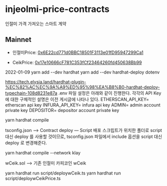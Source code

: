 # injeolmi-price-contracts
인절미 가격 가져오는 스마트 계약

## Mainnet
- 인절미Price: [0x6E22cd771d0BBC18501F3113e01fD95947299Ca1](https://scope.klaytn.com/account/0x6E22cd771d0BBC18501F3113e01fD95947299Ca1)

- CeikPrice: [0x17e10666cF781C353fCf23464260fd450638Bb99](https://scope.klaytn.com/account/0x17e10666cF781C353fCf23464260fd450638Bb99)

2022-01-09
yarn add --dev hardhat
yarn add --dev hardhat-deploy dotenv

https://tech.elysia.land/hardhat-plugin-%EC%82%AC%EC%9A%A9%ED%95%98%EA%B8%B0-hardhat-deploy-typechain-108d8231e87a
.env 파일 설정은 아래와 같이 진행한다. 
각각의 API Key에 대한 구체적인 설명은 이전 게시글에 나타나 있다.
ETHERSCAN_API_KEY= etherscan api key 
INFURA_API_KEY= infura api key 
ADMIN= admin account private key 
DEPOSITOR= depositor account private key

yarn hardhat compile

tsconfig.json --> 
Contract deploy — Script
배포 스크립트가 위치한 폴더로 script 대신 deploy 를 사용할 것이므로, 
tsconfig.json 파일에서 include 옵션을 script 대신 deploy 로 변경해준다.

<!-- yarn hardhat deploy --network ropsten
yarn hardhat deploy --network kovan -->
yarn hardhat compile --network klay

wCeik.sol --> 기존 인절미 카피코인 wCeik

yarn hardhat run script/deploywCeik.ts
yarn hardhat run script/deploywCeikPrice.ts

